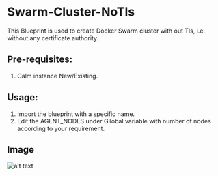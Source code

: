 # Swarm-Cluster-NoTls

This Blueprint is used to create Docker Swarm cluster with out Tls, i.e. without any certificate authority.

## Pre-requisites:
 1. Calm instance New/Existing.

## Usage:
 1. Import the blueprint with a specific name.
 2. Edit the AGENT_NODES under Gllobal variable with number of nodes according to your requirement.


Image
------

![alt text](http://p5.zdassets.com/hc/settings_assets/663149/200053878/mN1xL8tNpRRq3ws1id2YiA-calm_logo_white.png "Calm.io")
